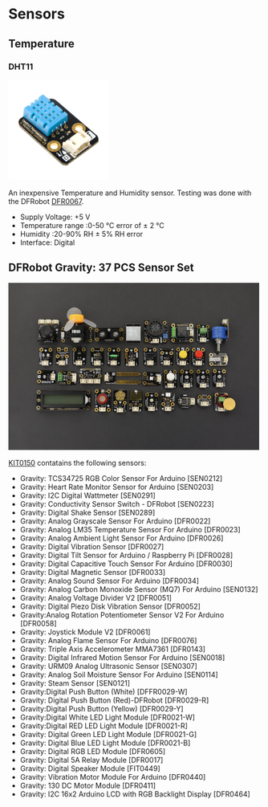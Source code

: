 # Sensors

## Temperature

### DHT11

<img src="../Documentation/Sensors/DHT11/Temperature_and_Humidity_Sensor.jpg" alt="DHT11" width="200"/>

An inexpensive Temperature and Humidity sensor.  Testing was done with the DFRobot [DFR0067](https://wiki.dfrobot.com/DHT11_Temperature_and_Humidity_Sensor__SKU__DFR0067_).


* Supply Voltage: +5 V
* Temperature range :0-50 °C error of ± 2 °C
* Humidity :20-90% RH ± 5% RH error
* Interface: Digital

## DFRobot Gravity: 37 PCS Sensor Set

<img src="../Documentation/kit0150/KIT0150-family.jpg" alt="KIT0150" width="500"/>

[KIT0150](https://www.dfrobot.com/product-1912.html) contatains the following sensors:

* Gravity: TCS34725 RGB Color Sensor For Arduino  [SEN0212]
* Gravity: Heart Rate Monitor Sensor for Arduino    [SEN0203]
* Gravity: I2C Digital Wattmeter  [SEN0291]
* Gravity: Conductivity Sensor Switch - DFRobot  [SEN0223]
* Gravity: Digital Shake Sensor  [SEN0289]
* Gravity: Analog Grayscale Sensor For Arduino  [DFR0022]
* Gravity: Analog LM35 Temperature Sensor For Arduino  [DFR0023]
* Gravity: Analog Ambient Light Sensor For Arduino  [DFR0026]
* Gravity: Digital Vibration Sensor  [DFR0027]
* Gravity: Digital Tilt Sensor for Arduino / Raspberry Pi  [DFR0028]
* Gravity: Digital Capacitive Touch Sensor For Arduino  [DFR0030]
* Gravity: Digital Magnetic Sensor   [DFR0033]
* Gravity: Analog Sound Sensor For Arduino  [DFR0034]
* Gravity: Analog Carbon Monoxide Sensor (MQ7) For Arduino  [SEN0132]
* Gravity: Analog Voltage Divider V2  [DFR0051]
* Gravity: Digital Piezo Disk Vibration Sensor  [DFR0052]
* Gravity:Analog Rotation Potentiometer Sensor V2 For Arduino  [DFR0058]
* Gravity: Joystick Module V2  [DFR0061]
* Gravity: Analog Flame Sensor For Arduino  [DFR0076]
* Gravity: Triple Axis Accelerometer MMA7361  [DFR0143]
* Gravity: Digital Infrared Motion Sensor For Arduino  [SEN0018]
* Gravity: URM09 Analog Ultrasonic Sensor  [SEN0307]
* Gravity: Analog Soil Moisture Sensor For Arduino  [SEN0114]
* Gravity: Steam Sensor   [SEN0121]
* Gravity:Digital Push Button (White)  [DFFR0029-W]
* Gravity: Digital Push Button (Red)-DFRobot  [DFR0029-R]
* Gravity:Digital Push Button (Yellow)  [DFR0029-Y]
* Gravity:Digital White LED Light Module  [DFR0021-W]
* Gravity:Digital RED LED Light Module   [DFR0021-R]
* Gravity: Digital Green LED Light Module  [DFR0021-G]
* Gravity: Digital Blue LED Light Module   [DFR0021-B]
* Gravity: Digital RGB LED Module    [DFR0605]
* Gravity: Digital 5A Relay Module   [DFR0017]
* Gravity: Digital Speaker Module   [FIT0449]
* Gravity: Vibration Motor Module For Arduino  [DFR0440]
* Gravity: 130 DC Motor Module  [DFR0411]
* Gravity: I2C 16x2 Arduino LCD with RGB Backlight Display  [DFR0464]
